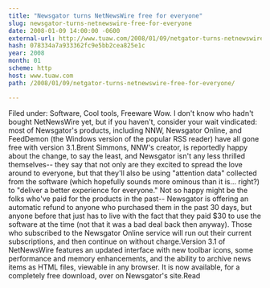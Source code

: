 ```yaml
---
title: "Newsgator turns NetNewsWire free for everyone"
slug: newsgator-turns-netnewswire-free-for-everyone
date: 2008-01-09 14:00:00 -0600
external-url: http://www.tuaw.com/2008/01/09/netgator-turns-netnewswire-free-for-everyone/
hash: 078334a7a933362fc9e5bb2cea825e1c
year: 2008
month: 01
scheme: http
host: www.tuaw.com
path: /2008/01/09/netgator-turns-netnewswire-free-for-everyone/

---
```


Filed under: Software, Cool tools, Freeware
Wow. I don't know who hadn't bought NetNewsWire yet, but if you haven't, consider your wait vindicated: most of Newsgator's products, including NNW, Newsgator Online, and FeedDemon (the Windows version of the popular RSS reader) have all gone free with version 3.1.Brent Simmons, NNW's creator, is reportedly happy about the change, to say the least, and Newsgator isn't any less thrilled themselves-- they say that not only are they excited to spread the love around to everyone, but that they'll also be using "attention data" collected from the software (which hopefully sounds more ominous than it is... right?) to "deliver a better experience for everyone." Not so happy might be the folks who've paid for the products in the past-- Newsgator is offering an automatic refund to anyone who purchased them in the past 30 days, but anyone before that just has to live with the fact that they paid $30 to use the software at the time (not that it was a bad deal back then anyway). Those who subscribed to the Newsgator Online service will run out their current subscriptions, and then continue on without charge.Version 3.1 of NetNewsWire features an updated interface with new toolbar icons, some performance and memory enhancements, and the ability to archive news items as HTML files, viewable in any browser. It is now available, for a completely free download, over on Newsgator's site.Read
